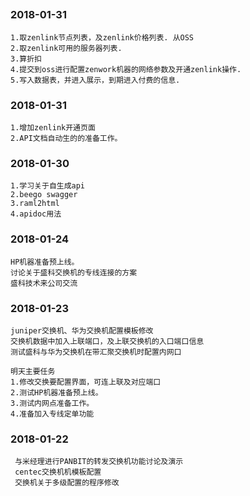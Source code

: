 ##
### 2018-01-31

    1.取zenlink节点列表，及zenlink价格列表. 从OSS
    2.取zenlink可用的服务器列表.
    3.算折扣
    4.提交到oss进行配置zenwork机器的网络参数及开通zenlink操作.
    5.写入数据表，并进入展示，到期进入付费的信息.
    
### 2018-01-31
    1.增加zenlink开通页面
    2.API文档自动生的的准备工作。

  ### 2018-01-30
    1.学习关于自生成api
    2.beego swagger
    3.raml2html
    4.apidoc用法
   
    
### 2018-01-24
    HP机器准备预上线。
    讨论关于盛科交换机的专线连接的方案
    盛科技术来公司交流
    
### 2018-01-23
    juniper交换机、华为交换机配置模板修改
    交换机数据中加入上联端口，及上联交换机的入口端口信息
    测试盛科与华为交换机在带汇聚交换机时配置内网口
    
    明天主要任务
    1.修改交换要配置界面，可连上联及对应端口
    2.测试HP机器准备预上线。
    3.测试内网点准备工作。
    4.准备加入专线定单功能  

### 2018-01-22
     与米经理进行PANBIT的转发交换机功能讨论及演示
     centec交换机机模板配置
     交换机关于多级配置的程序修改


